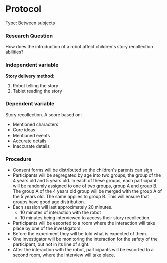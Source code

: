 # Protocol

Type: Between subjects

### Research Question 
How does the introduction of a robot affect children's story recollection abilities?

### Independent variable
**Story delivery method**:
1. Robot telling the story
2. Tablet reading the story

### Dependent variable
Story recollection. A score based on:
- Mentioned characters
- Core ideas
- Mentioned events
- Accurate details
- Inaccurate details

### Procedure
- Consent forms will be distributed so the children's parents can sign
- Participants will be segregated by age into two groups, the group of the 4 years old and 5 years old. In each of these groups, each participant will be randomly assigned to one of two groups, group A and group B. The group A of the 4 years old group will be merged with the group A of the 5 years old. The same applies to group B. This will ensure that groups have good age distribution.
- Each session will last approximately 20 minutes. 
    - 10 minutes of interaction with the robot
    - 10 minutes being interviewed to access their story recollection.
- Participants will be escorted to a room where the interaction will take place by one of the investigators. 
- Before the experiment they will be told what is expected of them.
- One investigator will be monitoring the interaction for the safety of the participant, but not in its line of sight.
- After the interaction with the robot, participants will be escorted to a second room, where the interview will take place.
